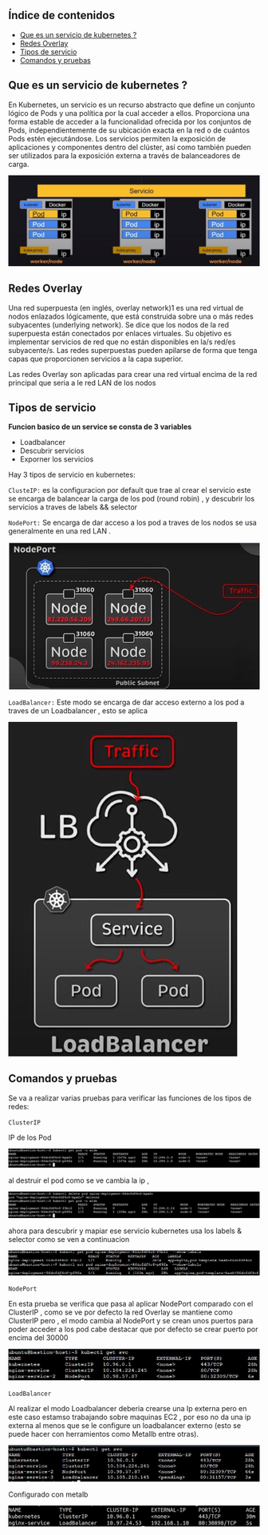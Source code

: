 ## Índice de contenidos
* [Que es un servicio de kubernetes ?](#item1)
* [Redes Overlay](#item2)
* [Tipos de servicio](#item4)
* [Comandos y pruebas](#item5)


<a name="item1"></a>
## Que es un servicio de kubernetes ?

En Kubernetes, un servicio es un recurso abstracto que define un conjunto lógico de Pods y una política por la cual acceder a ellos. Proporciona una forma estable de acceder a la funcionalidad ofrecida por los conjuntos de Pods, independientemente de su ubicación exacta en la red o de cuántos Pods estén ejecutándose. Los servicios permiten la exposición de aplicaciones y componentes dentro del clúster, así como también pueden ser utilizados para la exposición externa a través de balanceadores de carga.

![Diagrama](https://github.com/Andherson333333/k8s/blob/main/kubernetes%20service/imagenes/service-9.JPG)

<a name="item2"></a>
##  Redes Overlay

Una red superpuesta (en inglés, overlay network)1​ es una red virtual de nodos enlazados lógicamente, que está construida sobre una o más redes subyacentes (underlying network). Se dice que los nodos de la red superpuesta están conectados por enlaces virtuales. Su objetivo es implementar servicios de red que no están disponibles en la/s red/es subyacente/s. Las redes superpuestas pueden apilarse de forma que tenga capas que proporcionen servicios a la capa superior.

Las redes Overlay son aplicadas para crear una red virtual encima de la red principal que seria a le red LAN de los nodos

<a name="item3"></a>
## Tipos de servicio

**Funcion basico de un service se consta de 3 variables**
 - Loadbalancer
 - Descubrir servicios
 - Exporner los servicios

Hay 3 tipos de servicio en kubernetes:

`ClusteIP:` es la configuracion por default que trae al crear el servicio este se encarga de balancear la carga de los pod (round robin) , y descubrir los servicios a traves de labels && selector 

`NodePort:` Se encarga de dar acceso a los pod a traves de los nodos se usa generalmente en una red LAN .

![Diagrama](https://github.com/Andherson333333/k8s/blob/main/kubernetes%20service/imagenes/node-port2.2.JPG)

`LoadBalancer:` Este modo se encarga de dar acceso externo a los pod a traves de un Loadbalancer , esto se aplica 

![Diagrama](https://github.com/Andherson333333/k8s/blob/main/kubernetes%20service/imagenes/load-balancer-1.JPG)

<a name="item4"></a>
## Comandos y pruebas

Se va a realizar varias pruebas para verificar las funciones de los tipos de redes:

`ClusterIP`

IP de los Pod

![Diagrama](https://github.com/Andherson333333/k8s/blob/main/kubernetes%20service/imagenes/service-1.JPG)

al destruir el pod como se ve cambia la ip ,

![Diagrama](https://github.com/Andherson333333/k8s/blob/main/kubernetes%20service/imagenes/service-2.JPG)


 ahora para descubrir y mapiar ese servicio kubernetes usa los labels & selector como se ven a continuacion
 
![Diagrama](https://github.com/Andherson333333/k8s/blob/main/kubernetes%20service/imagenes/service-3.JPG)

`NodePort`

En esta prueba se verifica que pasa al aplicar NodePort comparado con el ClusterIP , como se ve por defecto la red Overlay se mantiene como ClusterIP
pero , el modo cambia al NodePort y se crean unos puertos para poder acceder a los pod cabe destacar que por defecto se crear puerto por encima del 30000

![Diagrama](https://github.com/Andherson333333/k8s/blob/main/kubernetes%20service/imagenes/service-5.JPG)

`LoadBalancer`

Al realizar el modo Loadbalancer deberia crearse una Ip externa pero en este caso estamso trabajando sobre maquinas EC2 , por eso no da una ip externa al menos que se le configure un loadbalancer externo (esto se puede hacer con herramientos como Metallb entre otras).

![Diagrama](https://github.com/Andherson333333/k8s/blob/main/kubernetes%20service/imagenes/service-6.JPG)

Configurado con metalb

![Diagrama](https://github.com/Andherson333333/k8s/blob/main/kubernetes%20service/imagenes/Captura%20desde%202023-12-20%2019-52-38.png)


